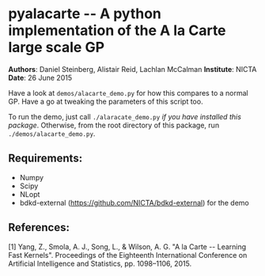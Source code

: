 pyalacarte -- A python implementation of the A la Carte large scale GP
======================================================================

**Authors**: Daniel Steinberg, Alistair Reid, Lachlan McCalman
**Institute**: NICTA
**Date**: 26 June 2015

Have a look at `demos/alacarte_demo.py` for how this compares to a normal GP.
Have a go at tweaking the parameters of this script too.

To run the demo, just call `./alaracate_demo.py` *if you have installed this
package*. Otherwise, from the root directory of this package, run
`./demos/alacarte_demo.py`.

## Requirements:
- Numpy
- Scipy
- NLopt
- bdkd-external (https://github.com/NICTA/bdkd-external) for the demo


## References:

[1] Yang, Z., Smola, A. J., Song, L., & Wilson, A. G. "A la Carte -- Learning 
    Fast Kernels". Proceedings of the Eighteenth International Conference on
    Artificial Intelligence and Statistics, pp. 1098–1106, 2015.
